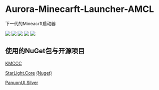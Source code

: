# Aurora-Minecarft-Launcher-AMCL
下一代的Mineacrft启动器

[![](https://img.shields.io/badge/V%20ME-50-red?style=for-the-badge&logo=kfc&logoColor=red)](https://afdian.net/@thzstudent)
[![](https://img.shields.io/badge/We%20Are-POOR-946ce6?style=for-the-badge&logo=cashapp&logoColor=bb9aff)](https://afdian.net/@thzstudent)
[![](https://img.shields.io/github/forks/Aurora-Studio-Team/Aurora-Minecarft-Launcher-AMCL?style=for-the-badge)](Aurora-Studio-Team/Aurora-Minecarft-Launcher-AMCL)
[![](https://img.shields.io/github/stars/Aurora-Studio-Team/Aurora-Minecarft-Launcher-AMCL?style=for-the-badge)](https://www.youtube.com/watch?v=dQw4w9WgXcQ)
[![](https://img.shields.io/badge/License-GPL3.0-A31F34?logo=C&logoColor=ffffff&style=for-the-badge)](https://github.com/Aurora-Studio-Team/Aurora-Minecarft-Launcher-AMCL/blob/master/LICENSE.txt)

## 使用的NuGet包与开源项目
[KMCCC](https://github.com/MineStudio/KMCCC)

[StarLight.Core](https://github.com/Ink-Marks-Studio/StarLight.Core) [(Nuget)](https://www.nuget.org/packages/StarLight_Core)

[PanuonUI.Silver](https://github.com/Mochengvia/PanuonUI.Silver)
